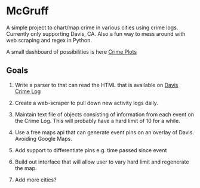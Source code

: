 # McGruff #


A simple project to chart/map crime in various cities using crime logs. Currently only supporting Davis, CA. Also a fun way to mess around with web scraping and regex in Python.

A small dashboard of possibilities is here [Crime Plots](http://naphtha.github.io/McGruff)

## Goals ##

1. Write a parser to that can read the HTML that is available on [Davis Crime Log](http://police.cityofdavis.org/daily-activity-log)

2. Create a web-scraper to pull down new activity logs daily.

3. Maintain text file of objects consisting of information from each event on the Crime Log. This will probably have a hard limit of 10 for a while.

4. Use a free maps api that can generate event pins on an overlay of Davis. Avoiding Google Maps.

5. Add support to differentiate pins e.g. time passed since event

6. Build out interface that will allow user to vary hard limit and regenerate the map.

7. Add more cities?